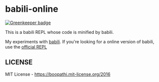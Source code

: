 # babili-online

[![Greenkeeper badge](https://badges.greenkeeper.io/boopathi/babili-online.svg)](https://greenkeeper.io/)

This is a babili REPL whose code is minified by babili.

My experiments with [babili](https://github.com/babel/babili). If you're looking for a online version of babili, use the [official REPL](https://babeljs.io/repl/#?babili=true&evaluate=false)

## LICENSE

MIT License - https://boopathi.mit-license.org/2016
